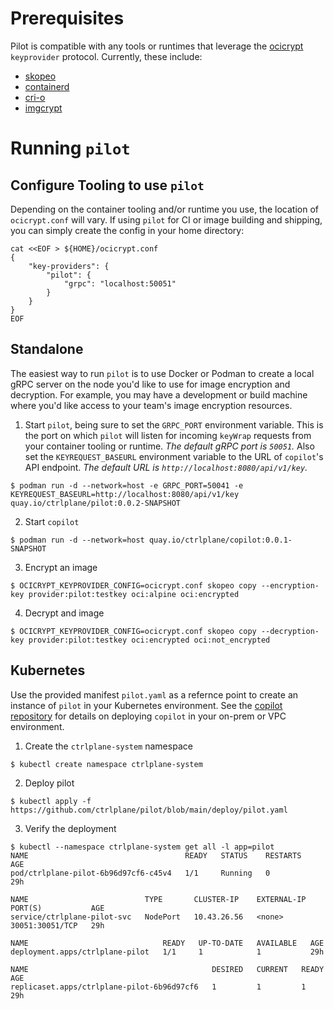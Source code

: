 # Prerequisites

Pilot is compatible with any tools or runtimes that leverage the [ocicrypt](https://github.com/containers/ocicrypt) `keyprovider` protocol. Currently, these include:

- [skopeo](https://github.com/containers/skopeo)
- [containerd](https://github.com/containerd/containerd)
- [cri-o](https://github.com/cri-o/cri-o)
- [imgcrypt](https://github.com/containerd/imgcrypt)

# Running `pilot`

## Configure Tooling to use `pilot`

Depending on the container tooling and/or runtime you use, the location of `ocicrypt.conf` will vary. If using `pilot` for CI or image building and shipping, you can simply create the config in your home directory:
```
cat <<EOF > ${HOME}/ocicrypt.conf
{
    "key-providers": {
        "pilot": {
            "grpc": "localhost:50051"
        }
    }
}
EOF   
```

## Standalone

The easiest way to run `pilot` is to use Docker or Podman to create a local gRPC server on the node you'd like to use for image encryption and decryption. For example, you may have a development or build machine where you'd like access to your team's image encryption resources.

1. Start `pilot`, being sure to set the `GRPC_PORT` environment variable. This is the port on which `pilot` will listen for incoming `keyWrap` requests from your container tooling or runtime. *The default gRPC port is `50051`.* Also set the `KEYREQUEST_BASEURL` environment variable to the URL of `copilot`'s API endpoint. *The default URL is `http://localhost:8080/api/v1/key`.*
```
$ podman run -d --network=host -e GRPC_PORT=50041 -e KEYREQUEST_BASEURL=http://localhost:8080/api/v1/key quay.io/ctrlplane/pilot:0.0.2-SNAPSHOT
```
2. Start `copilot`
```
$ podman run -d --network=host quay.io/ctrlplane/copilot:0.0.1-SNAPSHOT
```
3. Encrypt an image
```
$ OCICRYPT_KEYPROVIDER_CONFIG=ocicrypt.conf skopeo copy --encryption-key provider:pilot:testkey oci:alpine oci:encrypted
```
4. Decrypt and image
```
$ OCICRYPT_KEYPROVIDER_CONFIG=ocicrypt.conf skopeo copy --decryption-key provider:pilot:testkey oci:encrypted oci:not_encrypted
```

## Kubernetes

Use the provided manifest `pilot.yaml` as a refernce point to create an instance of `pilot` in your Kubernetes environment. See the [copilot repository](https://github.com/ctrlplane/copilot) for details on deploying `copilot` in your on-prem or VPC environment.

1. Create the `ctrlplane-system` namespace
```
$ kubectl create namespace ctrlplane-system
```
2. Deploy pilot
```
$ kubectl apply -f https://github.com/ctrlplane/pilot/blob/main/deploy/pilot.yaml
```
3. Verify the deployment
```
$ kubectl --namespace ctrlplane-system get all -l app=pilot
NAME                                   READY   STATUS    RESTARTS   AGE
pod/ctrlplane-pilot-6b96d97cf6-c45v4   1/1     Running   0          29h

NAME                          TYPE       CLUSTER-IP    EXTERNAL-IP   PORT(S)           AGE
service/ctrlplane-pilot-svc   NodePort   10.43.26.56   <none>        30051:30051/TCP   29h

NAME                              READY   UP-TO-DATE   AVAILABLE   AGE
deployment.apps/ctrlplane-pilot   1/1     1            1           29h

NAME                                         DESIRED   CURRENT   READY   AGE
replicaset.apps/ctrlplane-pilot-6b96d97cf6   1         1         1       29h
```
